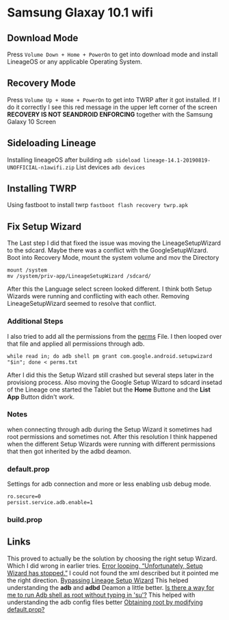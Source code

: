 # Samsung Glaxay 10.1 wifi
## Download Mode
Press `Volume Down + Home + PowerOn` to get into download mode and install LineageOS or any applicable Operating System.

## Recovery Mode
Press `Volume Up + Home + PowerOn` to get into TWRP after it got installed. If I do it correctly I see this red message in the upper left corner of the screen __RECOVERY IS NOT SEANDROID ENFORCING__ together with the Samsung Galaxy 10 Screen


## Sideloading Lineage
Installing lineageOS after building 
`adb sideload lineage-14.1-20190819-UNOFFICIAL-n1awifi.zip`
List devices
`adb devices`

## Installing TWRP
Using fastboot to install twrp
`fastboot flash recovery twrp.apk`

## Fix Setup Wizard
The Last step I did that fixed the issue was moving the LineageSetupWizard
to the sdcard. Maybe there was a conflict with the GoogleSetupWizard.
Boot into Recovery Mode, mount the system volume and mov the Directory
```
mount /system
mv /system/priv-app/LineageSetupWizard /sdcard/
```
After this the Language select screen looked different. I think both Setup
Wizards were running and conflicting with each other. Removing LineageSetupWizard
seemed to resolve that conflict.

### Additional Steps
I also tried to add all the permissions from the [perms](perms.txt) File.
I then looped over that file and applied all permissions through adb.
```
while read in; do adb shell pm grant com.google.android.setupwizard "$in"; done < perms.txt
```
After I did this the Setup Wizard still crashed but several steps later in the 
provisiong process. 
Also moving the Google Setup Wizard to sdcard insetad of the Lineage one 
started the Tablet but the __Home__ Buttone and the __List App__ Button didn't work.

### Notes
when connecting through adb during the Setup Wizard it sometimes had root 
permissions and sometimes not. After this resolution I think happened when
the different Setup Wizards were running with different permissions that then
got inherited by the adbd deamon.

### default.prop
Settings for adb connection and more or less enabling usb debug mode.
```
ro.secure=0
persist.service.adb.enable=1
```
### build.prop

## Links
This proved to actually be the solution by choosing the right setup Wizard. Which
I did wrong in earlier tries.
[Error looping, “Unfortunately, Setup Wizard has stopped.”](https://android.stackexchange.com/questions/143360/error-looping-unfortunately-setup-wizard-has-stopped)
I could not found the xml described but it pointed me the right direction.
[Bypassing Lineage Setup Wizard](https://forum.xda-developers.com/lineage/general/solution-bypassing-lineage-setup-wizard-t3833237)
This helped understanding the __adb__ and __adbd__ Deamon a little better.
[Is there a way for me to run Adb shell as root without typing in 'su'?](https://android.stackexchange.com/questions/5884/is-there-a-way-for-me-to-run-adb-shell-as-root-without-typing-in-su)
This helped with understanding the adb config files better
[Obtaining root by modifying default.prop?](https://android.stackexchange.com/questions/28653/obtaining-root-by-modifying-default-propro-secure)

